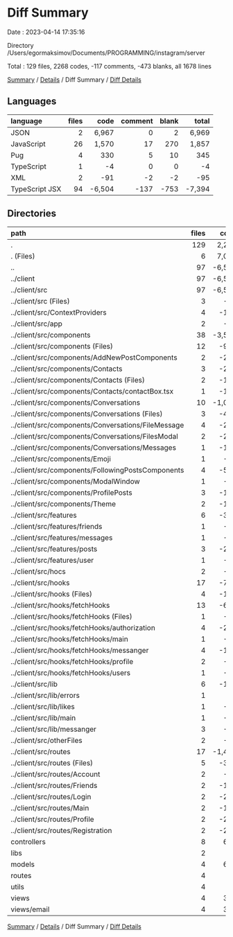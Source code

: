 # Diff Summary

Date : 2023-04-14 17:35:16

Directory /Users/egormaksimov/Documents/PROGRAMMING/instagram/server

Total : 129 files,  2268 codes, -117 comments, -473 blanks, all 1678 lines

[Summary](results.md) / [Details](details.md) / Diff Summary / [Diff Details](diff-details.md)

## Languages
| language | files | code | comment | blank | total |
| :--- | ---: | ---: | ---: | ---: | ---: |
| JSON | 2 | 6,967 | 0 | 2 | 6,969 |
| JavaScript | 26 | 1,570 | 17 | 270 | 1,857 |
| Pug | 4 | 330 | 5 | 10 | 345 |
| TypeScript | 1 | -4 | 0 | 0 | -4 |
| XML | 2 | -91 | -2 | -2 | -95 |
| TypeScript JSX | 94 | -6,504 | -137 | -753 | -7,394 |

## Directories
| path | files | code | comment | blank | total |
| :--- | ---: | ---: | ---: | ---: | ---: |
| . | 129 | 2,268 | -117 | -473 | 1,678 |
| . (Files) | 6 | 7,058 | 1 | 29 | 7,088 |
| .. | 97 | -6,599 | -139 | -755 | -7,493 |
| ../client | 97 | -6,599 | -139 | -755 | -7,493 |
| ../client/src | 97 | -6,599 | -139 | -755 | -7,493 |
| ../client/src (Files) | 3 | -46 | -2 | -9 | -57 |
| ../client/src/ContextProviders | 4 | -140 | 0 | -32 | -172 |
| ../client/src/app | 2 | -24 | -3 | -4 | -31 |
| ../client/src/components | 38 | -3,573 | -80 | -391 | -4,044 |
| ../client/src/components (Files) | 12 | -989 | -42 | -118 | -1,149 |
| ../client/src/components/AddNewPostComponents | 2 | -225 | -33 | -28 | -286 |
| ../client/src/components/Contacts | 3 | -297 | 0 | -34 | -331 |
| ../client/src/components/Contacts (Files) | 2 | -188 | 0 | -23 | -211 |
| ../client/src/components/Contacts/contactBox.tsx | 1 | -109 | 0 | -11 | -120 |
| ../client/src/components/Conversations | 10 | -1,097 | -4 | -114 | -1,215 |
| ../client/src/components/Conversations (Files) | 3 | -451 | -4 | -41 | -496 |
| ../client/src/components/Conversations/FileMessage | 4 | -268 | 0 | -37 | -305 |
| ../client/src/components/Conversations/FilesModal | 2 | -251 | 0 | -26 | -277 |
| ../client/src/components/Conversations/Messages | 1 | -127 | 0 | -10 | -137 |
| ../client/src/components/Emoji | 1 | -43 | 0 | -6 | -49 |
| ../client/src/components/FollowingPostsComponents | 4 | -562 | 0 | -56 | -618 |
| ../client/src/components/ModalWindow | 1 | -69 | 0 | -9 | -78 |
| ../client/src/components/ProfilePosts | 3 | -163 | 0 | -23 | -186 |
| ../client/src/components/Theme | 2 | -128 | -1 | -3 | -132 |
| ../client/src/features | 6 | -321 | -5 | -41 | -367 |
| ../client/src/features/friends | 1 | -32 | -1 | -7 | -40 |
| ../client/src/features/messages | 1 | -45 | 0 | -5 | -50 |
| ../client/src/features/posts | 3 | -208 | -3 | -22 | -233 |
| ../client/src/features/user | 1 | -36 | -1 | -7 | -44 |
| ../client/src/hocs | 2 | -65 | -1 | -17 | -83 |
| ../client/src/hooks | 17 | -723 | -1 | -100 | -824 |
| ../client/src/hooks (Files) | 4 | -120 | -1 | -20 | -141 |
| ../client/src/hooks/fetchHooks | 13 | -603 | 0 | -80 | -683 |
| ../client/src/hooks/fetchHooks (Files) | 1 | -36 | 0 | -11 | -47 |
| ../client/src/hooks/fetchHooks/authorization | 4 | -217 | 0 | -27 | -244 |
| ../client/src/hooks/fetchHooks/main | 1 | -50 | 0 | -7 | -57 |
| ../client/src/hooks/fetchHooks/messanger | 4 | -181 | 0 | -20 | -201 |
| ../client/src/hooks/fetchHooks/profile | 2 | -55 | 0 | -7 | -62 |
| ../client/src/hooks/fetchHooks/users | 1 | -64 | 0 | -8 | -72 |
| ../client/src/lib | 6 | -176 | -6 | -18 | -200 |
| ../client/src/lib/errors | 1 | -3 | 0 | 0 | -3 |
| ../client/src/lib/likes | 1 | -25 | -3 | -4 | -32 |
| ../client/src/lib/main | 1 | -52 | 0 | -4 | -56 |
| ../client/src/lib/messanger | 3 | -96 | -3 | -10 | -109 |
| ../client/src/otherFiles | 2 | -91 | -2 | -2 | -95 |
| ../client/src/routes | 17 | -1,440 | -39 | -141 | -1,620 |
| ../client/src/routes (Files) | 5 | -368 | -6 | -41 | -415 |
| ../client/src/routes/Account | 2 | -96 | 0 | -14 | -110 |
| ../client/src/routes/Friends | 2 | -112 | 0 | -12 | -124 |
| ../client/src/routes/Login | 2 | -260 | 0 | -19 | -279 |
| ../client/src/routes/Main | 2 | -118 | -1 | -19 | -138 |
| ../client/src/routes/Profile | 2 | -224 | -32 | -23 | -279 |
| ../client/src/routes/Registration | 2 | -262 | 0 | -13 | -275 |
| controllers | 8 | 606 | 14 | 115 | 735 |
| libs | 2 | 30 | 0 | 2 | 32 |
| models | 4 | 697 | 1 | 80 | 778 |
| routes | 4 | 71 | 1 | 31 | 103 |
| utils | 4 | 75 | 0 | 15 | 90 |
| views | 4 | 330 | 5 | 10 | 345 |
| views/email | 4 | 330 | 5 | 10 | 345 |

[Summary](results.md) / [Details](details.md) / Diff Summary / [Diff Details](diff-details.md)